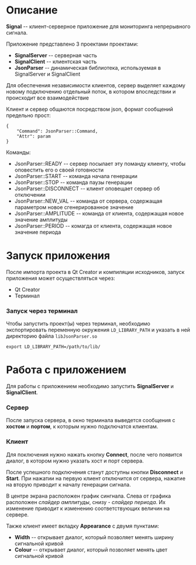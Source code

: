 # Описание
**Signal** -- клиент-серверное приложение для мониторинга непрерывного сигнала.

Приложение представлено 3 проектами проектами:

* **SignalServer** -- серверная часть
* **SignalClient** -- клиентская часть
* **JsonParser** -- динамическая библиотека, используемая в SignalServer и SignalClient

Для обеспечения независимости клиентов, сервер выделяет каждому новому подключению отдельный поток, в котором впоследствии и происходит все взаимодействие

Клиент и сервер общаются посредством json, формат сообщений предельно прост:

```
{ 
	"Command": JsonParser::Command,
	"Attr": param 
}
```

Команды:

* JsonParser::READY -- сервер посылает эту поманду клиенту, чтобы оповестить его о своей готовности
* JsonParser::START -- команда начала генерации
* JsonParser::STOP -- команда паузы генерации
* JsonParser::DISCONNECT -- клиент оповещает сервер об отключении
* JsonParser::NEW_VAL -- команда от сервера, содержащая параметром новое сгенерированное значение
* JsonParser::AMPLITUDE -- команда от клиента, содержащая новое значение амплитуды
* JsonParser::PERIOD -- комагда от клиента, содержащая новое значение периода

# Запуск приложения
После импорта проекта в Qt Creator и компиляции исходников, запуск приложения может осуществляться через:

*  Qt Creator
*  Терминал


### Запуск через терминал
Чтобы запустить проект(ы) через терминал, необходимо экспортировать переменную окружения `LD_LIBRARY_PATH` и указать в ней директорию файла `libJsonParser.so`

``` 
export LD_LIBRARY_PATH=/path/to/lib/
```

# Работа с приложением
Для работы с приложением необходимо запустить **SignalServer** и **SignalClient**.

### Сервер
После запуска сервера, в окно терминала выведется сообщения с **хостом** и **портом**, к которым нужно подключатся клиентам.

### Клиент
Для поключения нужно нажать кнопку **Connect**, после чего появится диалог, в котором нужно указать хост и порт сервера.

После успешного подключения станут доступны кнопки **Disconnect** и **Start**. При нажатии на первую клиент отключится от сервера, нажатие на вторую приводит к началу генерации сигнала.

В центре экрана расположен график сингнала. Слева от графика расположен *слайдер амплитуды*, снизу - *слайдер периода*.
Их изменение приводит к изменению соответствующих величин на сервере.

Также клиент имеет вкладку **Appearance** c двумя пунктами:

* **Width** -- открывает диалог, который позволяет менять ширину сигнальной кривой
* **Colour** -- открывает диалог, который позволяет менять цвет сигнальной кривой